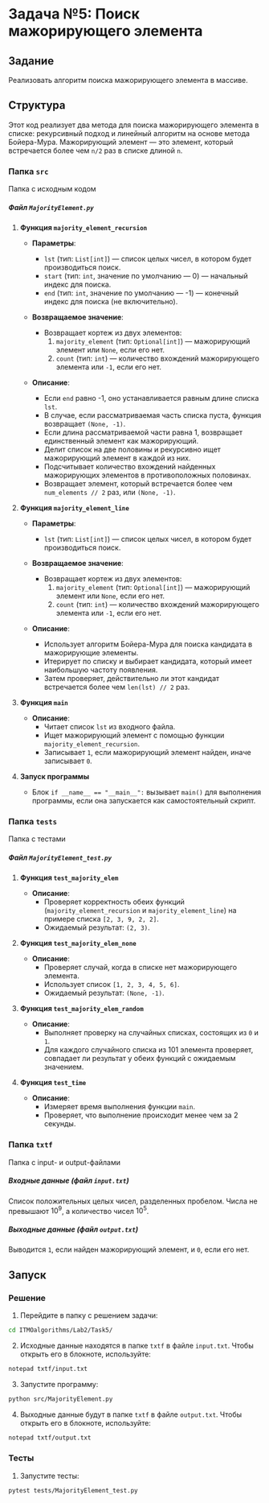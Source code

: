 # Задача №5: Поиск мажорирующего элемента

## Задание
Реализовать алгоритм поиска мажорирующего элемента в массиве.

## Структура 
Этот код реализует два метода для поиска мажорирующего элемента в списке: рекурсивный подход и линейный алгоритм на основе метода Бойера-Мура. Мажорирующий элемент — это элемент, который встречается более чем `n/2` раз в списке длиной `n`.

### Папка `src`
Папка с исходным кодом

##### Файл `MajorityElement.py`

1. **Функция `majority_element_recursion`**

   - **Параметры**:
     - `lst` (тип: `List[int]`) — список целых чисел, в котором будет производиться поиск.
     - `start` (тип: `int`, значение по умолчанию — 0) — начальный индекс для поиска.
     - `end` (тип: `int`, значение по умолчанию — -1) — конечный индекс для поиска (не включительно).

   - **Возвращаемое значение**:
     - Возвращает кортеж из двух элементов:
       1. `majority_element` (тип: `Optional[int]`) — мажорирующий элемент или `None`, если его нет.
       2. `count` (тип: `int`) — количество вхождений мажорирующего элемента или `-1`, если его нет.

   - **Описание**:
     - Если `end` равно -1, оно устанавливается равным длине списка `lst`.
     - В случае, если рассматриваемая часть списка пуста, функция возвращает `(None, -1)`.
     - Если длина рассматриваемой части равна 1, возвращает единственный элемент как мажорирующий.
     - Делит список на две половины и рекурсивно ищет мажорирующий элемент в каждой из них.
     - Подсчитывает количество вхождений найденных мажорирующих элементов в противоположных половинах.
     - Возвращает элемент, который встречается более чем `num_elements // 2` раз, или `(None, -1)`.

2. **Функция `majority_element_line`**

   - **Параметры**:
     - `lst` (тип: `List[int]`) — список целых чисел, в котором будет производиться поиск.

   - **Возвращаемое значение**:
     - Возвращает кортеж из двух элементов:
       1. `majority_element` (тип: `Optional[int]`) — мажорирующий элемент или `None`, если его нет.
       2. `count` (тип: `int`) — количество вхождений мажорирующего элемента или `-1`, если его нет.

   - **Описание**:
     - Использует алгоритм Бойера-Мура для поиска кандидата в мажорирующие элементы.
     - Итерирует по списку и выбирает кандидата, который имеет наибольшую частоту появления.
     - Затем проверяет, действительно ли этот кандидат встречается более чем `len(lst) // 2` раз.

3. **Функция `main`**

   - **Описание**:
     - Читает список `lst` из входного файла.
     - Ищет мажорирующий элемент с помощью функции `majority_element_recursion`.
     - Записывает `1`, если мажорирующий элемент найден, иначе записывает `0`.

4. **Запуск программы**
   - Блок `if __name__ == "__main__":` вызывает `main()` для выполнения программы, если она запускается как самостоятельный скрипт.

### Папка `tests`
Папка с тестами 

##### Файл `MajorityElement_test.py`

1. **Функция `test_majority_elem`**

   - **Описание**:
     - Проверяет корректность обеих функций (`majority_element_recursion` и `majority_element_line`) на примере списка `[2, 3, 9, 2, 2]`.
     - Ожидаемый результат: `(2, 3)`.

2. **Функция `test_majority_elem_none`**

   - **Описание**:
     - Проверяет случай, когда в списке нет мажорирующего элемента.
     - Использует список `[1, 2, 3, 4, 5, 6]`.
     - Ожидаемый результат: `(None, -1)`.

3. **Функция `test_majority_elem_random`**

   - **Описание**:
     - Выполняет проверку на случайных списках, состоящих из `0` и `1`.
     - Для каждого случайного списка из 101 элемента проверяет, совпадает ли результат у обеих функций с ожидаемым значением.

4. **Функция `test_time`**

   - **Описание**:
     - Измеряет время выполнения функции `main`.
     - Проверяет, что выполнение происходит менее чем за 2 секунды.

### Папка `txtf`
Папка с input- и output-файлами

##### Входные данные (файл `input.txt`)
Список положительных целых чисел, разделенных пробелом. Числа не превышают $10^9$, а количество чисел $10^5$.

##### Выходные данные (файл `output.txt`)
Выводится `1`, если найден мажорирующий элемент, и `0`, если его нет.

## Запуск

### Решение
1. Перейдите в папку с решением задачи:
```bash
cd ITMOalgorithms/Lab2/Task5/
```
2. Исходные данные находятся в папке `txtf` в файле `input.txt`. Чтобы открыть его в блокноте, используйте:
```bash
notepad txtf/input.txt
```
3. Запустите программу:
```bash
python src/MajorityElement.py
```
4. Выходные данные будут в папке `txtf` в файле `output.txt`. Чтобы открыть его в блокноте, используйте:
```bash
notepad txtf/output.txt
```

### Тесты
1. Запустите тесты:
```bash
pytest tests/MajorityElement_test.py
```